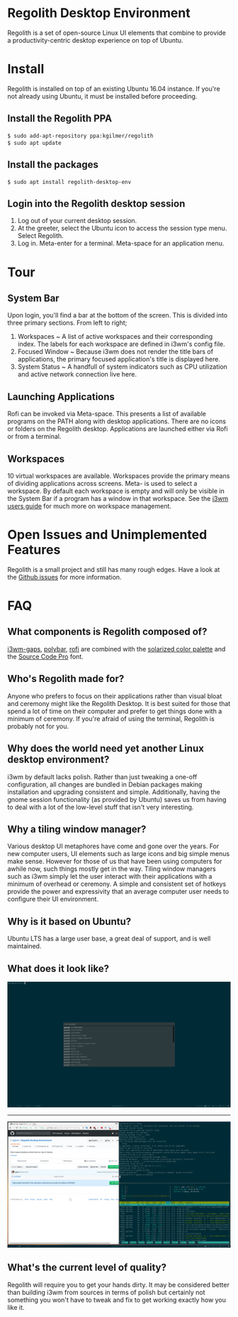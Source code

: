 # Regolith Desktop Environment

Regolith is a set of open-source Linux UI elements that combine to provide a productivity-centric desktop experience on top of Ubuntu.  

# Install

Regolith is installed on top of an existing Ubuntu 16.04 instance.  If you're not already using Ubuntu, it must be installed before proceeding.

## Install the Regolith PPA

```
$ sudo add-apt-repository ppa:kgilmer/regolith
$ sudo apt update
```

## Install the packages

```
$ sudo apt install regolith-desktop-env
```

## Login into the Regolith desktop session

1. Log out of your current desktop session.
2. At the greeter, select the Ubuntu icon to access the session type menu.  Select Regolith.
3. Log in.  Meta-enter for a terminal.  Meta-space for an application menu.

# Tour

## System Bar

Upon login, you'll find a bar at the bottom of the screen.  This is divided into three primary sections.  From left to right;

1. Workspaces ~ A list of active workspaces and their corresponding index.  The labels for each workspace are defined in i3wm's config file.
2. Focused Window ~ Because i3wm does not render the title bars of applications, the primary focused application's title is displayed here.
3. System Status ~ A handfull of system indicators such as CPU utilization and active network connection live here.

## Launching Applications

Rofi can be invoked via Meta-space.  This presents a list of available programs on the PATH along with desktop applications.  There are no icons or folders on the Regolith desktop.  Applications are launched either via Rofi or from a terminal.

## Workspaces

10 virtual workspaces are available.  Workspaces provide the primary means of dividing applications across screens.  Meta-<number key> is used to select a workspace.  By default each workspace is empty and will only be visible in the System Bar if a program has a window in that workspace.  See the [i3wm users guide](https://i3wm.org/docs/userguide.html#_using_i3) for much more on workspace management.

# Open Issues and Unimplemented Features

Regolith is a small project and still has many rough edges.  Have a look at the [Github issues](https://github.com/kgilmer/Regolith-Desktop-Environment/issues) for more information.

# FAQ

## What components is Regolith composed of?

[i3wm-gaps](https://github.com/Airblader/i3), [polybar](https://github.com/jaagr/polybar), [rofi](https://github.com/DaveDavenport/rofi) are combined with the [solarized color palette](http://ethanschoonover.com/solarized) and the [Source Code Pro](https://github.com/adobe-fonts/source-code-pro) font.

## Who's Regolith made for?

Anyone who prefers to focus on their applications rather than visual bloat and ceremony might like the Regolith Desktop.  It is best suited for those that spend a lot of time on their computer and prefer to get things done with a minimum of ceremony.  If you're afraid of using the terminal, Regolith is probably not for you.

## Why does the world need yet another Linux desktop environment?

i3wm by default lacks polish.  Rather than just tweaking a one-off configuration, all changes are bundled in Debian packages making installation and upgrading consistent and simple.  Additionally, having the gnome session functionality (as provided by Ubuntu) saves us from having to deal with a lot of the low-level stuff that isn't very interesting.

## Why a tiling window manager?

Various desktop UI metaphores have come and gone over the years.  For new computer users, UI elements such as large icons and big simple menus make sense.  However for those of us that have been using computers for awhile now, such things mostly get in the way.  Tiling window managers such as i3wm simply let the user interact with their applications with a minimum of overhead or ceremony.  A simple and consistent set of hotkeys provide the power and expressivity that an average computer user needs to configure their UI environment.

## Why is it based on Ubuntu?

Ubuntu LTS has a large user base, a great deal of support, and is well maintained.

## What does it look like?

![A terminal and the app launcher](assets/screenshot-term-rofi.png?raw=true "A single terminal (stterm) and the app launcher.")

---

![Chrome and some terminals](assets/screenshot-browser-2-terms.png?raw=true "A Chrome browser, htop, and a stterm session.")

## What's the current level of quality?

Regolith will require you to get your hands dirty.  It may be considered better than building i3wm from sources in terms of polish but certainly not something you won't have to tweak and fix to get working exactly how you like it.  
